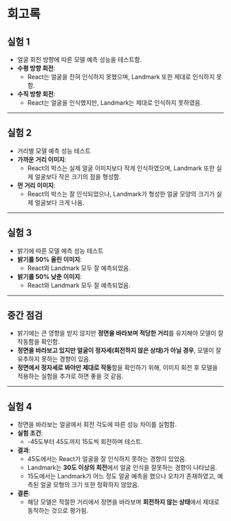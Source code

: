 # 회고록

## 실험 1

- 얼굴 회전 방향에 따른 모델 예측 성능을 테스트함.
- **수평 방향 회전**:
  - React는 얼굴을 전혀 인식하지 못했으며, Landmark 또한 제대로 인식하지 못함.
- **수직 방향 회전**:
  - React는 얼굴을 인식했지만, Landmark는 제대로 인식하지 못하였음.

---

## 실험 2

- 거리별 모델 예측 성능 테스트
- **가까운 거리 이미지**:
  - React의 박스는 실제 얼굴 이미지보다 작게 인식하였으며, Landmark 또한 실제 얼굴보다 작은 크기의 점을 형성함.
- **먼 거리 이미지**:
  - React의 박스는 잘 인식되었으나, Landmark가 형성한 얼굴 모양의 크기가 실제 얼굴보다 크게 나옴.

---

## 실험 3

- 밝기에 따른 모델 예측 성능 테스트
- **밝기를 50% 올린 이미지**:
  - React와 Landmark 모두 잘 예측되었음.
- **밝기를 50% 낮춘 이미지**:
  - React와 Landmark 모두 잘 예측되었음.

---

## 중간 점검

- 밝기에는 큰 영향을 받지 않지만 **정면을 바라보며 적당한 거리**를 유지해야 모델이 잘 작동함을 확인함.
- **정면을 바라보고 있지만 얼굴이 정자세(회전하지 않은 상태)가 아닐 경우**, 모델이 잘 유추하지 못하는 경향이 있음.
- **정면에서 정자세로 봐야만 제대로 작동**함을 확인하기 위해, 이미지 회전 후 모델을 적용하는 실험을 추가로 하면 좋을 것 같음.

---

## 실험 4

- 정면을 바라보는 얼굴에서 회전 각도에 따른 성능 차이를 실험함.
- **실험 조건**:
  - -45도부터 45도까지 15도씩 회전하며 테스트.
- **결과**:
  - 45도에서는 React가 얼굴을 잘 인식하지 못하는 경향이 있었음.
  - Landmark는 **30도 이상의 회전**에서 얼굴 인식을 잘못하는 경향이 나타났음.
  - 15도에서는 Landmark가 어느 정도 얼굴 예측을 했으나 오차가 존재하였고, 예측된 얼굴 모형의 크기 또한 정확하지 않았음.
- **결론**:
  - 해당 모델은 적절한 거리에서 정면을 바라보며 **회전하지 않는 상태**에서 제대로 동작하는 것으로 평가됨.
